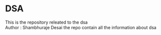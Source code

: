 # DSA
This is the repository releated to the dsa 
<br>
Author : Shambhuraje Desai
the repo contain all the information about dsa

<a href="https://github.com/Shambhuraje-Desai/DSA.git"></a>
